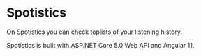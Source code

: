 # Spotistics
On Spotistics you can check toplists of your listening history.

Spotistics is built with ASP.NET Core 5.0 Web API and Angular 11.
